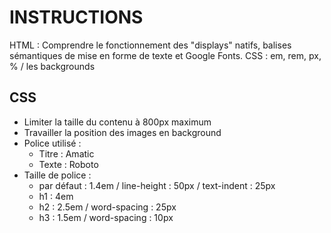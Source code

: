 # INSTRUCTIONS
HTML : Comprendre le fonctionnement des "displays" natifs, balises sémantiques de mise en forme de texte et Google Fonts.
CSS : em, rem, px, % / les backgrounds


## CSS
- Limiter la taille du contenu à 800px maximum
- Travailler la position des images en background
- Police utilisé :
    - Titre : Amatic
    - Texte : Roboto
- Taille de police :
    - par défaut : 1.4em / line-height : 50px / text-indent : 25px
    - h1 : 4em
    - h2 : 2.5em / word-spacing : 25px
    - h3 : 1.5em / word-spacing : 10px



